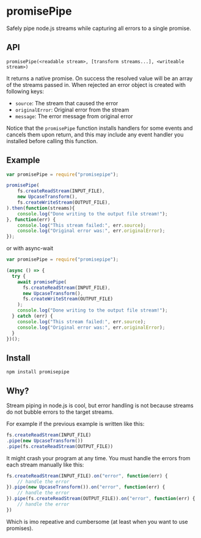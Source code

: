 # promisePipe

Safely pipe node.js streams while capturing all errors to a single promise.


## API

```
promisePipe(<readable stream>, [transform streams...], <writeable stream>)
```

It returns a native promise. On success the resolved value will be an array of the
streams passed in. When rejected an error object is created with following
keys:

  - `source`: The stream that caused the error
  - `originalError`: Original error from the stream
  - `message`: The error message from original error

Notice that the `promisePipe` function installs handlers for some events and cancels
them upon return, and this may include any event handler you installed before calling
this function.

## Example

```javascript
var promisePipe = require("promisepipe");

promisePipe(
    fs.createReadStream(INPUT_FILE),
    new UpcaseTransform(),
    fs.createWriteStream(OUTPUT_FILE),
).then(function(streams){
    console.log("Done writing to the output file stream!");
}, function(err) {
    console.log("This stream failed:", err.source);
    console.log("Original error was:", err.originalError);
});
```

or with async-wait

```javascript
var promisePipe = require("promisepipe");

(async () => {
  try {
    await promisePipe(
      fs.createReadStream(INPUT_FILE),
      new UpcaseTransform(),
      fs.createWriteStream(OUTPUT_FILE)
    );
    console.log("Done writing to the output file stream!");
  } catch (err) {
    console.log("This stream failed:", err.source);
    console.log("Original error was:", err.originalError);
  }
})();

```

## Install

    npm install promisepipe

## Why?

Stream piping in node.js is cool, but error handling is not because streams
do not bubble errors to the target streams.

For example if the previous example is written like this:

```javascript
fs.createReadStream(INPUT_FILE)
.pipe(new UpcaseTransform())
.pipe(fs.createReadStream(OUTPUT_FILE))
```

It might crash your program at any time. You must handle the errors
from each stream manually like this:

```javascript
fs.createReadStream(INPUT_FILE).on("error", function(err) {
    // handle the error
}).pipe(new UpcaseTransform()).on("error", function(err) {
    // handle the error
}).pipe(fs.createReadStream(OUTPUT_FILE)).on("error", function(err) {
    // handle the error
})
```

Which is imo repeative and cumbersome (at least when you want to use promises).

